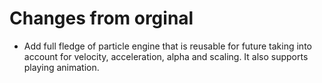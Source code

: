 # Changes from orginal

* Add full fledge of particle engine that is reusable for future taking into account for velocity, acceleration, alpha and scaling. It also supports playing animation.
